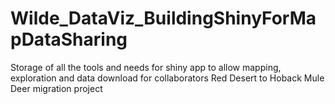 # Wilde_DataViz_BuildingShinyForMapDataSharing
 Storage of all the tools and needs for shiny app to allow mapping, exploration and data download for collaborators
Red Desert to Hoback Mule Deer migration project
